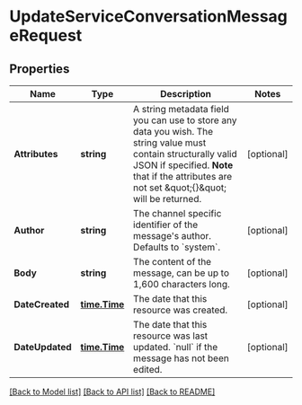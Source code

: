 # UpdateServiceConversationMessageRequest

## Properties

Name | Type | Description | Notes
------------ | ------------- | ------------- | -------------
**Attributes** | **string** | A string metadata field you can use to store any data you wish. The string value must contain structurally valid JSON if specified.  **Note** that if the attributes are not set \&quot;{}\&quot; will be returned. | [optional] 
**Author** | **string** | The channel specific identifier of the message&#39;s author. Defaults to &#x60;system&#x60;. | [optional] 
**Body** | **string** | The content of the message, can be up to 1,600 characters long. | [optional] 
**DateCreated** | [**time.Time**](time.Time.md) | The date that this resource was created. | [optional] 
**DateUpdated** | [**time.Time**](time.Time.md) | The date that this resource was last updated. &#x60;null&#x60; if the message has not been edited. | [optional] 

[[Back to Model list]](../README.md#documentation-for-models) [[Back to API list]](../README.md#documentation-for-api-endpoints) [[Back to README]](../README.md)


